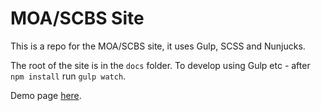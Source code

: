 # MOA/SCBS Site

This is a repo for the MOA/SCBS site, it uses Gulp, SCSS and Nunjucks.

The root of the site is in the `docs` folder. To develop using Gulp etc - after `npm install` run `gulp watch`.

Demo page [here](https://dewofyouryouth.github.io/MOA/).
